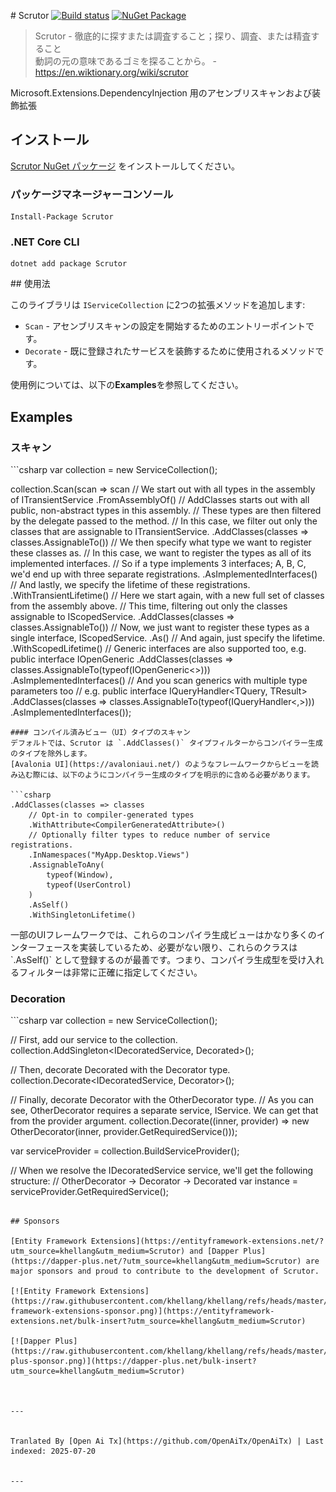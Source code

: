 <translate-content># Scrutor [![Build status](https://ci.appveyor.com/api/projects/status/j00uyvqnm54rdlkb?svg=true)](https://ci.appveyor.com/project/khellang/scrutor) [![NuGet Package](https://img.shields.io/nuget/v/Scrutor.svg)](https://www.nuget.org/packages/Scrutor)

> Scrutor - 徹底的に探すまたは調査すること；探り、調査、または精査すること  
> 動詞の元の意味であるゴミを探ることから。 - https://en.wiktionary.org/wiki/scrutor

Microsoft.Extensions.DependencyInjection 用のアセンブリスキャンおよび装飾拡張

## インストール

[Scrutor NuGet パッケージ](https://www.nuget.org/packages/Scrutor) をインストールしてください。

### パッケージマネージャーコンソール

```
Install-Package Scrutor
```
### .NET Core CLI


```
dotnet add package Scrutor
```
<translate-content>
## 使用法

このライブラリは `IServiceCollection` に2つの拡張メソッドを追加します:

* `Scan` - アセンブリスキャンの設定を開始するためのエントリーポイントです。
* `Decorate` - 既に登録されたサービスを装飾するために使用されるメソッドです。

使用例については、以下の**Examples**を参照してください。

## Examples

### スキャン
</translate-content>
```csharp
var collection = new ServiceCollection();

collection.Scan(scan => scan
     // We start out with all types in the assembly of ITransientService
    .FromAssemblyOf<ITransientService>()
        // AddClasses starts out with all public, non-abstract types in this assembly.
        // These types are then filtered by the delegate passed to the method.
        // In this case, we filter out only the classes that are assignable to ITransientService.
        .AddClasses(classes => classes.AssignableTo<ITransientService>())
            // We then specify what type we want to register these classes as.
            // In this case, we want to register the types as all of its implemented interfaces.
            // So if a type implements 3 interfaces; A, B, C, we'd end up with three separate registrations.
            .AsImplementedInterfaces()
            // And lastly, we specify the lifetime of these registrations.
            .WithTransientLifetime()
        // Here we start again, with a new full set of classes from the assembly above.
        // This time, filtering out only the classes assignable to IScopedService.
        .AddClasses(classes => classes.AssignableTo<IScopedService>())
            // Now, we just want to register these types as a single interface, IScopedService.
            .As<IScopedService>()
            // And again, just specify the lifetime.
            .WithScopedLifetime()
        // Generic interfaces are also supported too, e.g. public interface IOpenGeneric<T> 
        .AddClasses(classes => classes.AssignableTo(typeof(IOpenGeneric<>)))
            .AsImplementedInterfaces()
        // And you scan generics with multiple type parameters too
        // e.g. public interface IQueryHandler<TQuery, TResult>
        .AddClasses(classes => classes.AssignableTo(typeof(IQueryHandler<,>)))
            .AsImplementedInterfaces());
```
#### コンパイル済みビュー（UI）タイプのスキャン
デフォルトでは、Scrutor は `.AddClasses()` タイプフィルターからコンパイラー生成のタイプを除外します。  
[Avalonia UI](https://avaloniaui.net/) のようなフレームワークからビューを読み込む際には、以下のようにコンパイラー生成のタイプを明示的に含める必要があります。

```csharp
.AddClasses(classes => classes
    // Opt-in to compiler-generated types
    .WithAttribute<CompilerGeneratedAttribute>()
    // Optionally filter types to reduce number of service registrations.
    .InNamespaces("MyApp.Desktop.Views")
    .AssignableToAny(
        typeof(Window),
        typeof(UserControl)
    )
    .AsSelf()
    .WithSingletonLifetime()
```
<translate-content>
一部のUIフレームワークでは、これらのコンパイラ生成ビューはかなり多くのインターフェースを実装しているため、必要がない限り、これらのクラスは `.AsSelf()` として登録するのが最善です。つまり、コンパイラ生成型を受け入れるフィルターは非常に正確に指定してください。

### Decoration
</translate-content>
```csharp
var collection = new ServiceCollection();

// First, add our service to the collection.
collection.AddSingleton<IDecoratedService, Decorated>();

// Then, decorate Decorated with the Decorator type.
collection.Decorate<IDecoratedService, Decorator>();

// Finally, decorate Decorator with the OtherDecorator type.
// As you can see, OtherDecorator requires a separate service, IService. We can get that from the provider argument.
collection.Decorate<IDecoratedService>((inner, provider) => new OtherDecorator(inner, provider.GetRequiredService<IService>()));

var serviceProvider = collection.BuildServiceProvider();

// When we resolve the IDecoratedService service, we'll get the following structure:
// OtherDecorator -> Decorator -> Decorated
var instance = serviceProvider.GetRequiredService<IDecoratedService>();
```

## Sponsors

[Entity Framework Extensions](https://entityframework-extensions.net/?utm_source=khellang&utm_medium=Scrutor) and [Dapper Plus](https://dapper-plus.net/?utm_source=khellang&utm_medium=Scrutor) are major sponsors and proud to contribute to the development of Scrutor.

[![Entity Framework Extensions](https://raw.githubusercontent.com/khellang/khellang/refs/heads/master/.github/entity-framework-extensions-sponsor.png)](https://entityframework-extensions.net/bulk-insert?utm_source=khellang&utm_medium=Scrutor)

[![Dapper Plus](https://raw.githubusercontent.com/khellang/khellang/refs/heads/master/.github/dapper-plus-sponsor.png)](https://dapper-plus.net/bulk-insert?utm_source=khellang&utm_medium=Scrutor)



---


Tranlated By [Open Ai Tx](https://github.com/OpenAiTx/OpenAiTx) | Last indexed: 2025-07-20


---